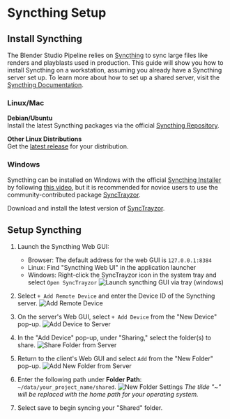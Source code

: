 # Syncthing Setup

## Install Syncthing
The Blender Studio Pipeline relies on [Syncthing](https://syncthing.net/) to sync large files like renders and playblasts used in production. This guide will show you how to install Syncthing on a workstation, assuming you already have a Syncthing server set up. To learn more about how to set up a shared server, visit the [Syncthing Documentation](https://docs.syncthing.net/intro/getting-started.html).

### Linux/Mac

**Debian/Ubuntu**  
Install the latest Syncthing packages via the official [Syncthing Repository](https://apt.syncthing.net/).

**Other Linux Distributions**  
Get the [latest release](https://github.com/syncthing/syncthing/releases/tag/v1.27.2) for your distribution.

### Windows
Syncthing can be installed on Windows with the official [Syncthing Installer](https://github.com/Bill-Stewart/SyncthingWindowsSetup/) by following [this video](https://www.youtube.com/watch?v=2QcO8ikxzxA&ab_channel=UsefulVid), but it is recommended for novice users to use the community-contributed package [SyncTrayzor](https://github.com/canton7/SyncTrayzor).

Download and install the latest version of [SyncTrayzor](https://github.com/canton7/SyncTrayzor#installation).

## Setup Syncthing

1. Launch the Syncthing Web GUI:
    - Browser: The default address for the web GUI is `127.0.0.1:8384`
    - Linux: Find "Syncthing Web UI" in the application launcher
    - Windows: Right-click the SyncTrayzor icon in the system tray and select `Open SyncTrayzor`
    ![Launch syncthing GUI via tray (windows)](/media/td-guide/syncthing_tray_windows.jpg)

2. Select `+ Add Remote Device` and enter the Device ID of the Syncthing server.
    ![Add Remote Device](/media/td-guide/syncthing_new_device.jpg)
3. On the server's Web GUI, select `+ Add Device` from the "New Device" pop-up.
    ![Add Device to Server](/media/td-guide/syncthing_new_device_server.jpg)
4. In the "Add Device" pop-up, under "Sharing," select the folder(s) to share.
    ![Share Folder from Server](/media/td-guide/share_folder_server.jpg)
5. Return to the client's Web GUI and select `Add` from the "New Folder" pop-up.
    ![Add New Folder from Server](/media/td-guide/add_new_folder.jpg)
6. Enter the following path under **Folder Path**: `~/data/your_project_name/shared`.
    ![New Folder Settings](/media/td-guide/new_folder_settings.jpg)
    *The tilde "~" will be replaced with the home path for your operating system.*
7. Select save to begin syncing your "Shared" folder.